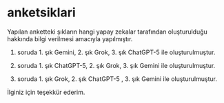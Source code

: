 # anketsiklari
Yapılan anketteki şıkların hangi yapay zekalar tarafından oluşturulduğu hakkında bilgi verilmesi amacıyla yapılmıştır.



1. soruda 1. şık Gemini, 2. şık Grok, 3. şık ChatGPT-5 ile oluşturulmuştur.

2. soruda 1. şık ChatGPT-5, 2. şık Grok, 3. şık Gemini ile oluşturulmuştur.

3. soruda 1. şık Grok, 2. şık ChatGPT-5 , 3. şık Gemini ile oluşturulmuştur.


İlginiz için teşekkür ederim.
